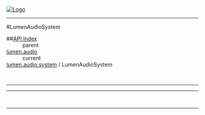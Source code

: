 
[![Logo](../../../../images/logo.png)](../../../../index.html)

---

#LumenAudioSystem


##[API Index](../../../../api/index.html#lumen.audio)   
&emsp;&emsp;&emsp;parent    
[lumen.audio](../)     
&emsp;&emsp;&emsp;current    
[lumen.audio.system](./) / LumenAudioSystem

<br/>

---




---



&nbsp;
&nbsp;
&nbsp;

---  


&nbsp;   
&nbsp;   